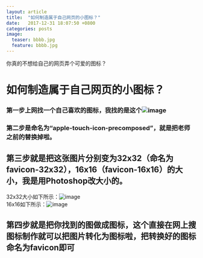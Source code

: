 ```yaml
---
layout: article
title:  "如何制造属于自己网页的小图标？"
date:   2017-12-31 18:07:50 +0800
categories: posts 
image:
  teaser: bbbb.jpg
  feature: bbbb.jpg
---
```

你真的不想给自己的网页弄个可爱的图标？




# 如何制造属于自己网页的小图标？
### 第一步上网找一个自己喜欢的图标，我找的是这个![image](http://ww2.sinaimg.cn/large/0060lm7Tly1fn23o8l9mhj30jg0t60yo.jpg)
### 第二步是命名为“apple-touch-icon-precomposed”，就是把老师之前的替换掉啦。
## 第三步就是把这张图片分别变为32x32（命名为favicon-32x32），16x16（favicon-16x16）的大小，我是用Photoshop改大小的。
32x32大小如下所示：![image](http://ww4.sinaimg.cn/large/0060lm7Tly1fn23sef6nzj300w00wgld.jpg)  
16x16如下所示：![image](http://ww1.sinaimg.cn/large/0060lm7Tly1fn23t1aiw1j300g00g743.jpg)
## 第四步就是把你找到的图做成图标，这个直接在网上搜图标制作就可以把图片转化为图标啦，把转换好的图标命名为favicon即可
